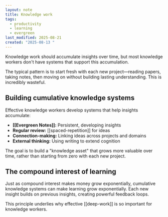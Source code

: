 ```yaml
---
layout: note
title: Knowledge work
tags:
  - productivity
  - learning
  - evergreen
last_modified: 2025-08-21
created: "2025-08-13 "
---
```


Knowledge work should accumulate insights over time, but most knowledge workers don't have systems that support this accumulation.

The typical pattern is to start fresh with each new project—reading papers, taking notes, then moving on without building lasting understanding. This is incredibly wasteful.

## Building cumulative knowledge systems

Effective knowledge workers develop systems that help insights accumulate:

- **[[Evergreen Notes]]:** Persistent, developing insights
- **Regular review:** [[spaced-repetition]] for ideas
- **Connection-making:** Linking ideas across projects and domains
- **External thinking:** Using writing to extend cognition

The goal is to build a "knowledge asset" that grows more valuable over time, rather than starting from zero with each new project.

## The compound interest of learning

Just as compound interest makes money grow exponentially, cumulative knowledge systems can make learning grow exponentially. Each new insight builds on previous insights, creating powerful feedback loops.

This principle underlies why effective [[deep-work]] is so important for knowledge workers. 